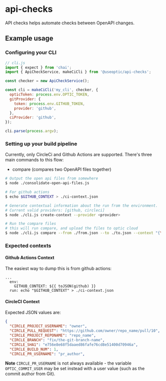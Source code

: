 # api-checks

API checks helps automate checks between OpenAPI changes.

## Example usage

### Configuring your CLI

```javascript
// cli.js
import { expect } from 'chai';
import { ApiCheckService, makeCiCli } from '@useoptic/api-checks';

const checker = new ApiCheckService();

const cli = makeCiCli('my_cli', checker, {
  opticToken: process.env.OPTIC_TOKEN,
  gitProvider: {
    token: process.env.GITHUB_TOKEN,
    provider: 'github',
  },
  ciProvider: 'github',
});

cli.parse(process.argv);
```

### Setting up your build pipeline

Currently, only CircleCi and Github Actions are supported. There's three main commands to this flow:

- compare (compares two OpenAPI files together)

```bash
# Output the open api files from somewhere
$ node ./consolidate-open-api-files.js

# For github actions
$ echo $GITHUB_CONTEXT > ./ci-context.json

# Generate contextual information about the run from the environment.
# Current valid providers: [github, circleci]
$ node ./cli.js create-context --provider <provider>

# Run the compare files
# this will run compare, and upload the files to optic cloud
$ node ./cli.js compare --from ./from.json --to ./to.json --context "{\"createdAt\":1639434455822}" --upload-results
```

### Expected contexts
#### Github Actions Context
The easiest way to dump this is from github actions:
```
...
  env:
    GITHUB_CONTEXT: ${{ toJSON(github) }}
  run: echo "$GITHUB_CONTEXT" > ./ci-context.json
```

#### CircleCI Context

Expected JSON values are:
```json
{
  "CIRCLE_PROJECT_USERNAME": "owner",
  "CIRCLE_PULL_REQUEST": "https://github.com/owner/repo_name/pull/10",
  "CIRCLE_PROJECT_REPONAME": "repo_name",
  "CIRCLE_BRANCH": "fix/the-git-branch-name",
  "CIRCLE_SHA1": "e756e8e68f5daaed86fafe76cd8e51400d70946a",
  "CIRCLE_BUILD_NUM": 1,
  "CIRCLE_PR_USERNAME": "pr_author",
```

**Note** `CIRCLE_PR_USERNAME` is not always available - the variable `OPTIC_COMMIT_USER` may be set instead with a user value (such as the commit author from Git).